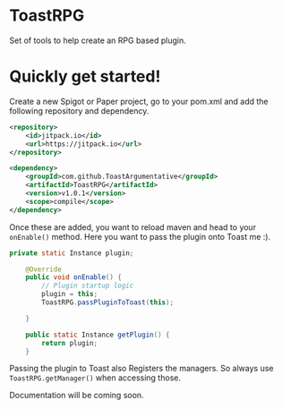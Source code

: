 # ToastRPG
Set of tools to help create an RPG based plugin.

# Quickly get started!

Create a new Spigot or Paper project, go to your pom.xml and add the following repository and dependency.

```xml
<repository>
    <id>jitpack.io</id>
    <url>https://jitpack.io</url>
</repository>

<dependency>
    <groupId>com.github.ToastArgumentative</groupId>
    <artifactId>ToastRPG</artifactId>
    <version>v1.0.1</version>
    <scope>compile</scope>
</dependency>

```

Once these are added, you want to reload maven and head to your `onEnable()` method. Here you want to pass the plugin
onto Toast me :). 

```java
private static Instance plugin;

    @Override
    public void onEnable() {
        // Plugin startup logic
        plugin = this;
        ToastRPG.passPluginToToast(this);

    }

    public static Instance getPlugin() {
        return plugin;
    }
```

Passing the plugin to Toast also Registers the managers. So always use `ToastRPG.getManager()` when accessing those. 

Documentation will be coming soon.


